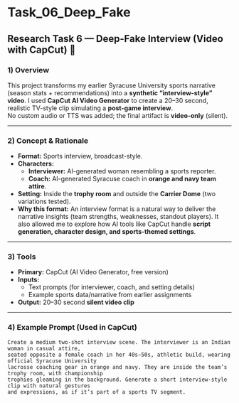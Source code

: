 # Task_06_Deep_Fake  

## Research Task 6 — Deep-Fake Interview (Video with CapCut) 🎥  

### 1) Overview  
This project transforms my earlier Syracuse University sports narrative (season stats + recommendations) into a **synthetic “interview-style” video**. I used **CapCut AI Video Generator** to create a 20–30 second, realistic TV-style clip simulating a **post-game interview**.  
No custom audio or TTS was added; the final artifact is **video-only** (silent).  

---

### 2) Concept & Rationale  
- **Format:** Sports interview, broadcast-style.  
- **Characters:**  
  - **Interviewer:** AI-generated woman resembling a sports reporter.  
  - **Coach:** AI-generated Syracuse coach in **orange and navy team attire**.  
- **Setting:** Inside the **trophy room** and outside the **Carrier Dome** (two variations tested).  
- **Why this format:** An interview format is a natural way to deliver the narrative insights (team strengths, weaknesses, standout players). It also allowed me to explore how AI tools like CapCut handle **script generation, character design, and sports-themed settings**.  

---

### 3) Tools  
- **Primary:** CapCut (AI Video Generator, free version)  
- **Inputs:**  
  - Text prompts (for interviewer, coach, and setting details)  
  - Example sports data/narrative from earlier assignments  
- **Output:** 20–30 second **silent video clip**  

---

### 4) Example Prompt (Used in CapCut)  
```text
Create a medium two-shot interview scene. The interviewer is an Indian woman in casual attire, 
seated opposite a female coach in her 40s–50s, athletic build, wearing official Syracuse University 
lacrosse coaching gear in orange and navy. They are inside the team’s trophy room, with championship 
trophies gleaming in the background. Generate a short interview-style clip with natural gestures 
and expressions, as if it’s part of a sports TV segment.
